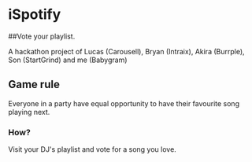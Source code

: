 iSpotify
========

##Vote your playlist.

A hackathon project of Lucas (Carousell), Bryan (Intraix), Akira (Burrple), Son (StartGrind) and me (Babygram)

## Game rule

Everyone in a party have equal opportunity to have their favourite song playing next.

### How?
Visit your DJ's playlist and vote for a song you love.


